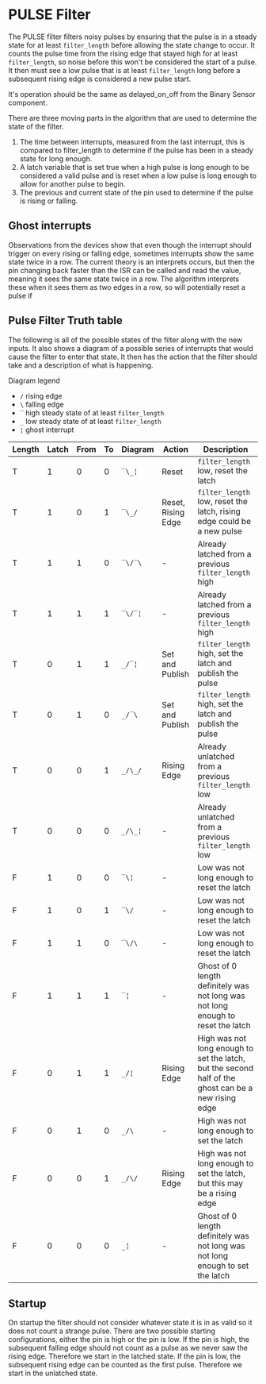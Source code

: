 # PULSE Filter

The PULSE filter filters noisy pulses by ensuring that the pulse is in a steady state for at least `filter_length` before allowing the state change to occur.
It counts the pulse time from the rising edge that stayed high for at least `filter_length`, so noise before this won't be considered the start of a pulse.
It then must see a low pulse that is at least `filter_length` long before a subsequent rising edge is considered a new pulse start.

It's operation should be the same as delayed_on_off from the Binary Sensor component.

There are three moving parts in the algorithm that are used to determine the state of the filter.

1. The time between interrupts, measured from the last interrupt, this is compared to filter_length to determine if the pulse has been in a steady state for long enough.
2. A latch variable that is set true when a high pulse is long enough to be considered a valid pulse and is reset when a low pulse is long enough to allow for another pulse to begin.
3. The previous and current state of the pin used to determine if the pulse is rising or falling.

## Ghost interrupts

Observations from the devices show that even though the interrupt should trigger on every rising or falling edge, sometimes interrupts show the same state twice in a row.
The current theory is an interprets occurs, but then the pin changing back faster than the ISR can be called and read the value, meaning it sees the same state twice in a row.
The algorithm interprets these when it sees them as two edges in a row, so will potentially reset a pulse if

## Pulse Filter Truth table

The following is all of the possible states of the filter along with the new inputs.
It also shows a diagram of a possible series of interrupts that would cause the filter to enter that state.
It then has the action that the filter should take and a description of what is happening.

Diagram legend

- `/` rising edge
- `\` falling edge
- `‾` high steady state of at least `filter_length`
- `_` low steady state of at least `filter_length`
- `¦` ghost interrupt

| Length | Latch | From | To  | Diagram | Action             | Description                                                                                          |
| ------ | ----- | ---- | --- | ------- | ------------------ | ---------------------------------------------------------------------------------------------------- |
| T      | 1     | 0    | 0   | `‾\_¦ ` | Reset              | `filter_length` low, reset the latch                                                                 |
| T      | 1     | 0    | 1   | `‾\_/ ` | Reset, Rising Edge | `filter_length` low, reset the latch, rising edge could be a new pulse                               |
| T      | 1     | 1    | 0   | `‾\/‾\` | -                  | Already latched from a previous `filter_length` high                                                 |
| T      | 1     | 1    | 1   | `‾\/‾¦` | -                  | Already latched from a previous `filter_length` high                                                 |
| T      | 0     | 1    | 1   | `_/‾¦`  | Set and Publish    | `filter_length` high, set the latch and publish the pulse                                            |
| T      | 0     | 1    | 0   | `_/‾\ ` | Set and Publish    | `filter_length` high, set the latch and publish the pulse                                            |
| T      | 0     | 0    | 1   | `_/\_/` | Rising Edge        | Already unlatched from a previous `filter_length` low                                                |
| T      | 0     | 0    | 0   | `_/\_¦` | -                  | Already unlatched from a previous `filter_length` low                                                |
| F      | 1     | 0    | 0   | `‾\¦  ` | -                  | Low was not long enough to reset the latch                                                           |
| F      | 1     | 0    | 1   | `‾\/  ` | -                  | Low was not long enough to reset the latch                                                           |
| F      | 1     | 1    | 0   | `‾\/\ ` | -                  | Low was not long enough to reset the latch                                                           |
| F      | 1     | 1    | 1   | `‾¦   ` | -                  | Ghost of 0 length definitely was not long was not long enough to reset the latch                     |
| F      | 0     | 1    | 1   | `_/¦  ` | Rising Edge        | High was not long enough to set the latch, but the second half of the ghost can be a new rising edge |
| F      | 0     | 1    | 0   | `_/\  ` | -                  | High was not long enough to set the latch                                                            |
| F      | 0     | 0    | 1   | `_/\/ ` | Rising Edge        | High was not long enough to set the latch, but this may be a rising edge                             |
| F      | 0     | 0    | 0   | `_¦ `   | -                  | Ghost of 0 length definitely was not long was not long enough to set the latch                       |

## Startup

On startup the filter should not consider whatever state it is in as valid so it does not count a strange pulse.
There are two possible starting configurations, either the pin is high or the pin is low.
If the pin is high, the subsequent falling edge should not count as a pulse as we never saw the rising edge.
Therefore we start in the latched state.
If the pin is low, the subsequent rising edge can be counted as the first pulse.
Therefore we start in the unlatched state.
